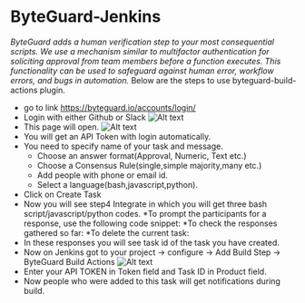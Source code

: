 # ByteGuard-Jenkins
*ByteGuard adds a human verification step to your most consequential scripts. We use a mechanism similar to multifactor authentication for soliciting approval from team members before a function executes. This functionality can be used to safeguard against human error, workflow errors, and bugs in automation.*
Below are the steps to use byteguard-build-actions plugin.
* go to link https://byteguard.io/accounts/login/
* Login with either Github or Slack
![Alt text](https://github.com/KernelLabs/Byteguard-Build-Actions/blob/bugfix/docs/s1.png?raw=true "Login")
* This page will open.
![Alt text](https://github.com/KernelLabs/Byteguard-Build-Actions/blob/bugfix/docs/s2.png?raw=true)
* You will get an API Token with login automatically.
* You need to specify name of your task and message.
	* Choose an answer format(Approval, Numeric, Text etc.)
	* Choose a Consensus Rule(single,simple majority,many etc.)
	* Add people with phone or email id.
	* Select a language(bash,javascript,python).
* Click on Create Task
* Now you will see step4 Integrate in which you will get three bash script/javascript/python codes.
	*To prompt the participants for a response, use the following code snippet:
        *To check the responses gathered so far:
	*To delete the current task:
* In these responses you will see task id of the task you have created.
* Now on Jenkins got to your project -> configure -> Add Build Step ->  ByteGuard Build Actions
![Alt text](https://github.com/KernelLabs/Byteguard-Build-Actions/blob/bugfix/docs/jenkins.png "Jenkins")
* Enter your API TOKEN in Token field and Task ID in Product field.
* Now people who were added to this task will get notifications during build. 
